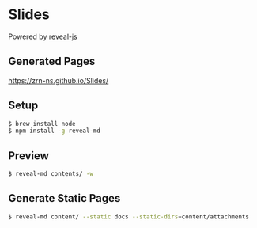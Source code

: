 # Slides

Powered by [reveal-js](https://github.com/webpro/reveal-md)

## Generated Pages

<a href="https://zrn-ns.github.io/Slides/" target="_blank">https://zrn-ns.github.io/Slides/</a>

## Setup

```bash
$ brew install node
$ npm install -g reveal-md
```

## Preview

```bash
$ reveal-md contents/ -w
```

## Generate Static Pages

```bash
$ reveal-md content/ --static docs --static-dirs=content/attachments
```


